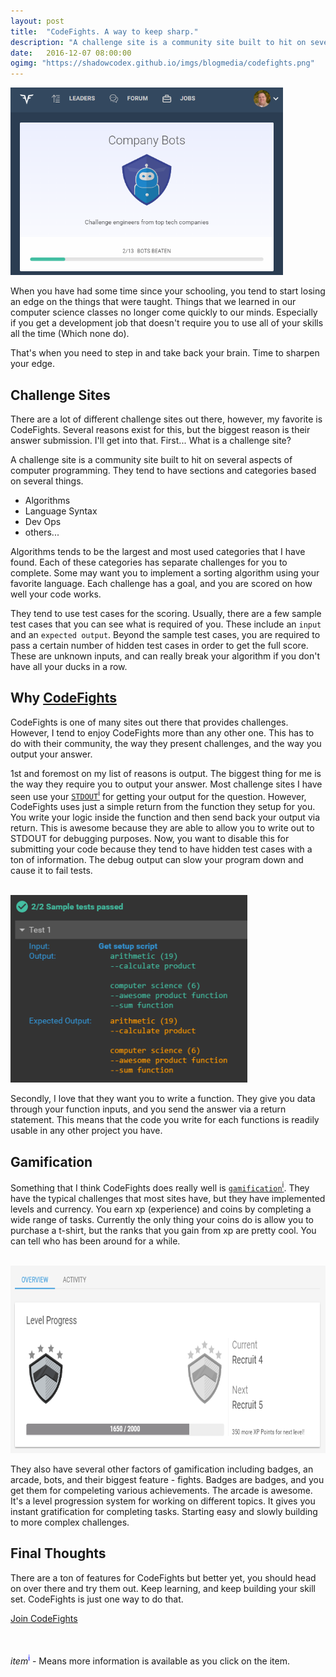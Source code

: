 ```yaml
---
layout: post
title:  "CodeFights. A way to keep sharp."
description: "A challenge site is a community site built to hit on several aspects of computer programming."
date:   2016-12-07 08:00:00
ogimg: "https://shadowcodex.github.io/imgs/blogmedia/codefights.png"
---
```

<img src="/imgs/blogmedia/codefights.png" class="img-responsive" style="height:300px;margin:auto;">

When you have had some time since your schooling, you tend to start losing an 
edge on the things that were taught. Things that we learned in our computer 
science classes no longer come quickly to our minds. Especially if you get a development 
job that doesn't require you to use all of your skills all the time (Which none do).

That's when you need to step in and take back your brain. Time to sharpen your edge.

## Challenge Sites

There are a lot of different challenge sites out there, however, my favorite is CodeFights.
Several reasons exist for this, but the biggest reason is their answer submission. I'll get into that. First... What is a challenge site?

A challenge site is a community site built to hit on several aspects of computer programming. 
They tend to have sections and categories based on several things. 

* Algorithms
* Language Syntax
* Dev Ops
* others...

Algorithms tends to be the largest and most used categories that I have found. Each of these categories
has separate challenges for you to complete. Some may want you to implement a sorting
algorithm using your favorite language. Each challenge has a goal, and you are scored on how well
your code works.

They tend to use test cases for the scoring. Usually, there are a few sample test cases
that you can see what is required of you. These include an `input` and an `expected output`.
Beyond the sample test cases, you are required to pass a certain number of hidden test cases 
in order to get the full score. These are unknown inputs, and can really break your algorithm 
if you don't have all your ducks in a row.

## Why [CodeFights](https://codefights.com/signup/Tc6ZhHbjaerYfyTBB/main)

CodeFights is one of many sites out there that provides challenges. However, I tend
to enjoy CodeFights more than any other one. This has to do with their community,
the way they present challenges, and the way you output your answer.

1st and foremost on my list of reasons is output. The biggest thing for me is the way they require you to output 
your answer. Most challenge sites I have seen use your 
<a href="#" data-toggle="popover" data-trigger="focus" title="STDOUT - Standard Output" 
data-content="Standard streams are preconnected input and output communication channels 
between a computer program and its environment when it begins execution. 
The three I/O connections are called standard input (stdin), standard output (stdout) 
and standard error (stderr) --Wikipedia" onclick="return false;">`STDOUT`<sup>i</sup></a> 
for getting your output for the question. However, CodeFights uses just a simple return from the 
function they setup for you. You write your logic inside the function and then 
send back your output via return. This is awesome because they are able to allow you to write 
out to STDOUT for debugging purposes. Now, you want to disable this for submitting
your code because they tend to have hidden test cases with a ton of information. 
The debug output can slow your program down and cause it to fail tests.

<br>
<img src="/imgs/blogmedia/codefight-output.png" class="img-responsive" style="height:300px;margin:auto;">
<br>

Secondly, I love that they want you to write a function. They give you data through
your function inputs, and you send the answer via a return statement. This means 
that the code you write for each functions is readily usable in any other project 
you have. 

## Gamification

Something that I think CodeFights does really well is 
<a href="#" data-toggle="popover" data-trigger="focus" title="Gamification" 
data-content="The application of typical elements of game playing (e.g., point scoring, 
competition with others, rules of play) to other areas of activity, typically as 
an online marketing technique to encourage engagement with a product or service.
-- Wikipedia" onclick="return false;">`gamification`<sup>i</sup></a>. They have 
the typical challenges that most sites have, but they have implemented levels and 
currency. You earn xp (experience) and coins by completing a wide range of tasks. 
Currently the only thing your coins do is allow you to purchase a t-shirt, but the
ranks that you gain from xp are pretty cool. You can tell who has been around for 
a while.

<br>
<img src="/imgs/blogmedia/codefight-level.png" class="img-responsive" style="height:300px;margin:auto;">
<br>

They also have several other factors of gamification including badges, an arcade, 
bots, and their biggest feature - fights. Badges are badges, and you get them for 
compeleting various achievements. The arcade is awesome. It's a level progression 
system for working on different topics. It gives you instant gratification for completing
tasks. Starting easy and slowly building to more complex challenges.

## Final Thoughts

There are a ton of features for CodeFights but better yet, you should head on over 
there and try them out. Keep learning, and keep building your skill set. CodeFights
is just one way to do that.


<a href="https://codefights.com/signup/Tc6ZhHbjaerYfyTBB/main" class="btn btn-lg btn-primary">Join CodeFights</a>
<br><br><br>

*item*<sup style="color:blue;">i</sup> - Means more information is available as you click on the item.